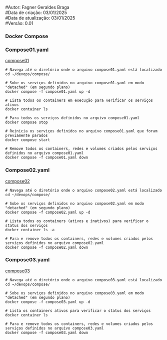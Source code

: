 #Autor: Fagner Geraldes Braga  
#Data de criação: 03/01/2025  
#Data de atualização: 03/01/2025  
#Versão: 0.01

### Docker Compose
### Compose01.yaml
[compose01](compose/compose01.yaml)
```docker
# Navega até o diretório onde o arquivo compose01.yaml está localizado
cd ~/devops/compose/

# Sobe os serviços definidos no arquivo compose01.yaml em modo "detached" (em segundo plano)
docker compose -f compose01.yaml up -d

# Lista todos os containers em execução para verificar os serviços ativos
docker container ls

# Para todos os serviços definidos no arquivo compose01.yaml
docker compose stop

# Reinicia os serviços definidos no arquivo compose01.yaml que foram previamente parados
docker compose start

# Remove todos os containers, redes e volumes criados pelos serviços definidos no arquivo compose01.yaml
docker compose -f compose01.yaml down
```

### Compose02.yaml
[compose02](compose/compose02.yaml)
```docker
# Navega até o diretório onde o arquivo compose02.yaml está localizado
cd ~/devops/compose/

# Sobe os serviços definidos no arquivo compose02.yaml em modo "detached" (em segundo plano)
docker compose -f compose02.yaml up -d

# Lista todos os containers (ativos e inativos) para verificar o status dos serviços
docker container ls -a

# Para e remove todos os containers, redes e volumes criados pelos serviços definidos no arquivo compose02.yaml
docker compose -f compose02.yaml down
```

### Compose03.yaml
[compose03](compose/compose03.yaml)
```docker
# Navega até o diretório onde o arquivo compose03.yaml está localizado
cd ~/devops/compose/

# Sobe os serviços definidos no arquivo compose03.yaml em modo "detached" (em segundo plano)
docker compose -f compose03.yaml up -d

# Lista os containers ativos para verificar o status dos serviços
docker container ls

# Para e remove todos os containers, redes e volumes criados pelos serviços definidos no arquivo compose03.yaml
docker compose -f compose03.yaml down
```